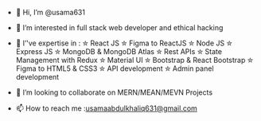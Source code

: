 - 👋 Hi, I’m @usama631
- 👀 I’m interested in full stack web developer and ethical hacking
- 🌱 I’'ve expertise in :
      ✮ React JS
      ✮ Figma to ReactJS
      ✮ Node JS
      ✮ Express JS
      ✮ MongoDB & MongoDB Atlas
      ✮ Rest APIs
      ✮ State Management with Redux
      ✮ Material UI
      ✮ Bootstrap & React Bootstrap
      ✮ Figma to HTML5 & CSS3
      ✮ API development
      ✮ Admin panel development

- 💞️ I’m looking to collaborate on MERN/MEAN/MEVN Projects
- 📫 How to reach me :usamaabdulkhaliq631@gmail.com

<!---
usama631/usama631 is a ✨ special ✨ repository because its `README.md` (this file) appears on your GitHub profile.
You can click the Preview link to take a look at your changes.
--->
